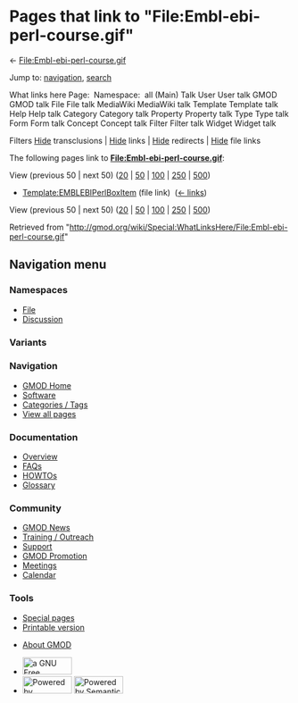 <div id="mw-page-base" class="noprint">

</div>

<div id="mw-head-base" class="noprint">

</div>

<div id="content" class="mw-body" role="main">

<span id="top"></span>

<div id="mw-js-message" style="display:none;">

</div>



# <span dir="auto">Pages that link to "File:Embl-ebi-perl-course.gif"</span>

<div id="bodyContent">

<div id="contentSub">

←
[File:Embl-ebi-perl-course.gif](/wiki/File:Embl-ebi-perl-course.gif "File:Embl-ebi-perl-course.gif")

</div>

<div id="jump-to-nav" class="mw-jump">

Jump to: [navigation](#mw-navigation), [search](#p-search)

</div>

<div id="mw-content-text">

What links here Page:  Namespace:  all (Main) Talk User User talk GMOD
GMOD talk File File talk MediaWiki MediaWiki talk Template Template talk
Help Help talk Category Category talk Property Property talk Type Type
talk Form Form talk Concept Concept talk Filter Filter talk Widget
Widget talk

Filters
[Hide](/mediawiki/index.php?title=Special:WhatLinksHere/File:Embl-ebi-perl-course.gif&hidetrans=1 "Special:WhatLinksHere/File:Embl-ebi-perl-course.gif")
transclusions \|
[Hide](/mediawiki/index.php?title=Special:WhatLinksHere/File:Embl-ebi-perl-course.gif&hidelinks=1 "Special:WhatLinksHere/File:Embl-ebi-perl-course.gif")
links \|
[Hide](/mediawiki/index.php?title=Special:WhatLinksHere/File:Embl-ebi-perl-course.gif&hideredirs=1 "Special:WhatLinksHere/File:Embl-ebi-perl-course.gif")
redirects \|
[Hide](/mediawiki/index.php?title=Special:WhatLinksHere/File:Embl-ebi-perl-course.gif&hideimages=1 "Special:WhatLinksHere/File:Embl-ebi-perl-course.gif")
file links

The following pages link to
**[File:Embl-ebi-perl-course.gif](/wiki/File:Embl-ebi-perl-course.gif "File:Embl-ebi-perl-course.gif")**:

View (previous 50 \| next 50)
([20](/mediawiki/index.php?title=Special:WhatLinksHere/File:Embl-ebi-perl-course.gif&limit=20 "Special:WhatLinksHere/File:Embl-ebi-perl-course.gif")
\|
[50](/mediawiki/index.php?title=Special:WhatLinksHere/File:Embl-ebi-perl-course.gif&limit=50 "Special:WhatLinksHere/File:Embl-ebi-perl-course.gif")
\|
[100](/mediawiki/index.php?title=Special:WhatLinksHere/File:Embl-ebi-perl-course.gif&limit=100 "Special:WhatLinksHere/File:Embl-ebi-perl-course.gif")
\|
[250](/mediawiki/index.php?title=Special:WhatLinksHere/File:Embl-ebi-perl-course.gif&limit=250 "Special:WhatLinksHere/File:Embl-ebi-perl-course.gif")
\|
[500](/mediawiki/index.php?title=Special:WhatLinksHere/File:Embl-ebi-perl-course.gif&limit=500 "Special:WhatLinksHere/File:Embl-ebi-perl-course.gif"))

- [Template:EMBLEBIPerlBoxItem](/wiki/Template:EMBLEBIPerlBoxItem "Template:EMBLEBIPerlBoxItem")
  (file link) ‎ <span class="mw-whatlinkshere-tools">([←
  links](/mediawiki/index.php?title=Special:WhatLinksHere&target=Template%3AEMBLEBIPerlBoxItem "Special:WhatLinksHere"))</span>

View (previous 50 \| next 50)
([20](/mediawiki/index.php?title=Special:WhatLinksHere/File:Embl-ebi-perl-course.gif&limit=20 "Special:WhatLinksHere/File:Embl-ebi-perl-course.gif")
\|
[50](/mediawiki/index.php?title=Special:WhatLinksHere/File:Embl-ebi-perl-course.gif&limit=50 "Special:WhatLinksHere/File:Embl-ebi-perl-course.gif")
\|
[100](/mediawiki/index.php?title=Special:WhatLinksHere/File:Embl-ebi-perl-course.gif&limit=100 "Special:WhatLinksHere/File:Embl-ebi-perl-course.gif")
\|
[250](/mediawiki/index.php?title=Special:WhatLinksHere/File:Embl-ebi-perl-course.gif&limit=250 "Special:WhatLinksHere/File:Embl-ebi-perl-course.gif")
\|
[500](/mediawiki/index.php?title=Special:WhatLinksHere/File:Embl-ebi-perl-course.gif&limit=500 "Special:WhatLinksHere/File:Embl-ebi-perl-course.gif"))

</div>

<div class="printfooter">

Retrieved from
"<http://gmod.org/wiki/Special:WhatLinksHere/File:Embl-ebi-perl-course.gif>"

</div>

<div id="catlinks" class="catlinks catlinks-allhidden">

</div>

<div class="visualClear">

</div>

</div>

</div>

<div id="mw-navigation">

## Navigation menu

<div id="mw-head">



<div id="left-navigation">

<div id="p-namespaces" class="vectorTabs" role="navigation"
aria-labelledby="p-namespaces-label">

### Namespaces

- <span id="ca-nstab-image"><a href="/wiki/File:Embl-ebi-perl-course.gif" accesskey="c"
  title="View the file page [c]">File</a></span>
- <span id="ca-talk"><a
  href="/mediawiki/index.php?title=File_talk:Embl-ebi-perl-course.gif&amp;action=edit&amp;redlink=1"
  accesskey="t"
  title="Discussion about the content page [t]">Discussion</a></span>

</div>

<div id="p-variants" class="vectorMenu emptyPortlet" role="navigation"
aria-labelledby="p-variants-label">

### 

### Variants[](#)

<div class="menu">

</div>

</div>

</div>

<div id="right-navigation">





</div>



</div>

</div>

</div>

<div id="mw-panel">

<div id="p-logo" role="banner">

<a href="/wiki/Main_Page"
style="background-image: url(http://gmod.org/images/GMOD-cogs.png);"
title="Visit the main page"></a>

</div>

<div id="p-Navigation" class="portal" role="navigation"
aria-labelledby="p-Navigation-label">

### Navigation

<div class="body">

- <span id="n-GMOD-Home">[GMOD Home](/wiki/Main_Page)</span>
- <span id="n-Software">[Software](/wiki/GMOD_Components)</span>
- <span id="n-Categories-.2F-Tags">[Categories /
  Tags](/wiki/Categories)</span>
- <span id="n-View-all-pages">[View all
  pages](/wiki/Special:AllPages)</span>

</div>

</div>

<div id="p-Documentation" class="portal" role="navigation"
aria-labelledby="p-Documentation-label">

### Documentation

<div class="body">

- <span id="n-Overview">[Overview](/wiki/Overview)</span>
- <span id="n-FAQs">[FAQs](/wiki/Category:FAQ)</span>
- <span id="n-HOWTOs">[HOWTOs](/wiki/Category:HOWTO)</span>
- <span id="n-Glossary">[Glossary](/wiki/Glossary)</span>

</div>

</div>

<div id="p-Community" class="portal" role="navigation"
aria-labelledby="p-Community-label">

### Community

<div class="body">

- <span id="n-GMOD-News">[GMOD News](/wiki/GMOD_News)</span>
- <span id="n-Training-.2F-Outreach">[Training /
  Outreach](/wiki/Training_and_Outreach)</span>
- <span id="n-Support">[Support](/wiki/Support)</span>
- <span id="n-GMOD-Promotion">[GMOD
  Promotion](/wiki/GMOD_Promotion)</span>
- <span id="n-Meetings">[Meetings](/wiki/Meetings)</span>
- <span id="n-Calendar">[Calendar](/wiki/Calendar)</span>

</div>

</div>

<div id="p-tb" class="portal" role="navigation"
aria-labelledby="p-tb-label">

### Tools

<div class="body">

- <span id="t-specialpages"><a href="/wiki/Special:SpecialPages" accesskey="q"
  title="A list of all special pages [q]">Special pages</a></span>
- <span id="t-print"><a
  href="/mediawiki/index.php?title=Special:WhatLinksHere/File:Embl-ebi-perl-course.gif&amp;printable=yes"
  rel="alternate" accesskey="p"
  title="Printable version of this page [p]">Printable version</a></span>

</div>

</div>

</div>

</div>

<div id="footer" role="contentinfo">

- <span id="footer-places-about">[About
  GMOD](/wiki/GMOD:About "GMOD:About")</span>

<!-- -->

- <span id="footer-copyrightico">[<img src="http://www.gnu.org/graphics/gfdl-logo-small.png" width="88"
  height="31" alt="a GNU Free Documentation License" />](http://www.gnu.org/licenses/fdl-1.3.html)</span>
- <span id="footer-poweredbyico">[<img src="/mediawiki/skins/common/images/poweredby_mediawiki_88x31.png"
  width="88" height="31" alt="Powered by MediaWiki" />](//www.mediawiki.org/)
  [<img
  src="/mediawiki/extensions/SemanticMediaWiki/includes/../resources/images/smw_button.png"
  width="88" height="31" alt="Powered by Semantic MediaWiki" />](https://www.semantic-mediawiki.org/wiki/Semantic_MediaWiki)</span>

<div style="clear:both">

</div>

</div>
